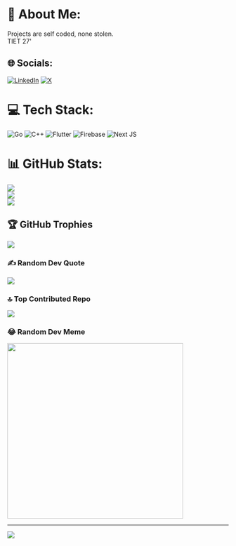 # 💫 About Me:
Projects are self coded, none stolen.<br>TIET 27'


## 🌐 Socials:
[![LinkedIn](https://img.shields.io/badge/LinkedIn-%230077B5.svg?logo=linkedin&logoColor=white)](https://linkedin.com/in/https://www.linkedin.com/in/yash-agnihotri-1bb897271/) [![X](https://img.shields.io/badge/X-black.svg?logo=X&logoColor=white)](https://x.com/https://twitter.com/Arnold_Shawrma) 

# 💻 Tech Stack:
![Go](https://img.shields.io/badge/go-%2300ADD8.svg?style=for-the-badge&logo=go&logoColor=white) ![C++](https://img.shields.io/badge/c++-%2300599C.svg?style=for-the-badge&logo=c%2B%2B&logoColor=white) ![Flutter](https://img.shields.io/badge/Flutter-%2302569B.svg?style=for-the-badge&logo=Flutter&logoColor=white) ![Firebase](https://img.shields.io/badge/firebase-%23039BE5.svg?style=for-the-badge&logo=firebase) ![Next JS](https://img.shields.io/badge/Next-black?style=for-the-badge&logo=next.js&logoColor=white)
# 📊 GitHub Stats:
![](https://github-readme-stats.vercel.app/api?username=RansomnicCase&theme=dracula&hide_border=false&include_all_commits=true&count_private=true)<br/>
![](https://github-readme-streak-stats.herokuapp.com/?user=RansomnicCase&theme=dracula&hide_border=false)<br/>
![](https://github-readme-stats.vercel.app/api/top-langs/?username=RansomnicCase&theme=dracula&hide_border=false&include_all_commits=true&count_private=true&layout=compact)

## 🏆 GitHub Trophies
![](https://github-profile-trophy.vercel.app/?username=RansomnicCase&theme=radical&no-frame=false&no-bg=true&margin-w=4)

### ✍️ Random Dev Quote
![](https://quotes-github-readme.vercel.app/api?type=vetical&theme=radical)

### 🔝 Top Contributed Repo
![](https://github-contributor-stats.vercel.app/api?username=RansomnicCase&limit=5&theme=dark&combine_all_yearly_contributions=true)

### 😂 Random Dev Meme
<img src='https://randommeme-five.vercel.app/' style="height: 400px;"/>

---
[![](https://visitcount.itsvg.in/api?id=RansomnicCase&icon=0&color=0)](https://visitcount.itsvg.in)

<!-- Proudly created with GPRM ( https://gprm.itsvg.in ) -->
